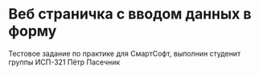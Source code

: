 # Веб страничка с вводом данных в форму
Тестовое задание по практике для СмартСофт, выполнин студенит группы ИСП-321 Пётр Пасечник
